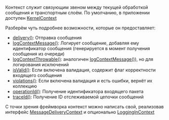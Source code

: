 Контекст служит связующим звеном между текущей обработкой сообщения и транспортным слоём.
По умолчанию, в приложении доступен [KernelContext](https://github.com/mmasiukevich/service-bus/blob/master/src/Application/KernelContext.php)

Разберём чуть подробнее возможности, которые он предоставляет:

- [delivery()](https://github.com/mmasiukevich/service-bus/blob/master/src/Application/KernelContext.php#L118): Отправка сообщения
- [logContextMessage()](https://github.com/mmasiukevich/service-bus/blob/master/src/Application/KernelContext.php#L160): Логирует сообщение, добавляя ему идентификатор сообщения (генерируется в момент получения сообщения из очереди)
- [logContextThrowable()](https://github.com/mmasiukevich/service-bus/blob/master/src/Application/KernelContext.php#L175): аналогичен [logContextMessage()](https://github.com/mmasiukevich/service-bus/blob/master/src/Application/KernelContext.php#L158)), но для логирования исключений
- [isValid()](https://github.com/mmasiukevich/service-bus/blob/master/src/Application/KernelContext.php#L93): Если включена валидация, содержит флаг корректности входящего сообщения
- [violations()](https://github.com/mmasiukevich/service-bus/blob/master/src/Application/KernelContext.php#L110): Если включена валидация и есть ошибки, вернёт их коллекцию
- [operationId()](https://github.com/mmasiukevich/service-bus/blob/master/src/Application/KernelContext.php#L189): Получение идентификатора входящего пакета
- [traceId()](https://github.com/mmasiukevich/service-bus/blob/master/src/Application/KernelContext.php#L199): Получение ID отслеживаемой цепочки сообщений

С точки зрения фреймворка контекст можно написать свой, реализовав интерфейс [MessageDeliveryContext](https://github.com/mmasiukevich/service-bus/blob/master/src/Common/ExecutionContext/MessageDeliveryContext.php) и опционально [LoggingInContext](https://github.com/mmasiukevich/service-bus/blob/master/src/Common/ExecutionContext/LoggingInContext.php)
